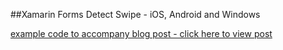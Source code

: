 ##Xamarin Forms Detect Swipe - iOS, Android and Windows

[example code to accompany blog post - click here to view post](https://alan-beech.com/2016/10/21/xamarin-forms-detect-swipe-ios-android-and-windows/ "Alan's Blog")
